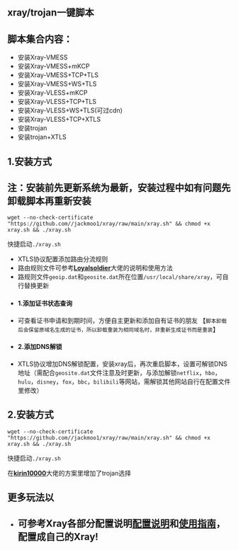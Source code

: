## xray/trojan一键脚本



## 脚本集合内容：

-    安装Xray-VMESS
-    安装Xray-VMESS+mKCP
-    安装Xray-VMESS+TCP+TLS
-    安装Xray-VMESS+WS+TLS
-    安装Xray-VLESS+mKCP
-    安装Xray-VLESS+TCP+TLS
-    安装Xray-VLESS+WS+TLS(可过cdn)
-    安装Xray-VLESS+TCP+XTLS
-    安装trojan
-    安装trojan+XTLS



## 1.安装方式 
## 注：安装前先更新系统为最新，安装过程中如有问题先卸载脚本再重新安装

`wget --no-check-certificate "https://github.com//jackmoo1/xray/raw/main/xray.sh" && chmod +x xray.sh && ./xray.sh`

快捷启动`./xray.sh`

-  XTLS协议配置添加路由分流规则
-  路由规则文件可参考[**Loyalsoldier**](https://github.com/Loyalsoldier/v2ray-rules-dat)大佬的说明和使用方法
-  路规则文件`geoip.dat`和`geosite.dat`所在位置`/usr/local/share/xray`，可自行替换更新
-  #### 1.添加证书状态查询 ####
-  可查看证书申请和到期时间，方便自主更新和添加自有证书的朋友
  【`脚本卸载后会保留原域名生成的证书，所以卸载重装为相同域名时，非重新生成证书而是重装`】
-  #### 2.添加DNS解锁 ####
-  XTLS协议增加DNS解锁配置，安装xray后，再次重启脚本，设置可解锁DNS地址（需配合`geosite.dat`文件注意及时更新，与添加解锁`netflix`，`hbo`，`hulu`，`disney`，`fox`，`bbc`，`bilibili`等网站，需解锁其他网站自行在配置文件里修改）
## 2.安装方式
`wget --no-check-certificate "https://github.com//jackmoo1/xray/raw/main/xray.sh" && chmod +x xray.sh && ./xray.sh`

快捷启动`./xray.sh`

在[**kirin10000**](https://github.com/kirin10000/Xray-script)大佬的方案里增加了trojan选择

## 更多玩法以
-  ## 可参考Xray各部分配置说明[**配置说明**](https://xtls.github.io/config/)和[**使用指南**](https://xtls.github.io/document/)，配置成自己的Xray! ##







